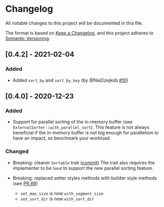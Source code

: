 # Changelog
All notable changes to this project will be documented in this file.

The format is based on [Keep a Changelog](https://keepachangelog.com/en/1.0.0/),
and this project adheres to [Semantic Versioning](https://semver.org/spec/v2.0.0.html).

## [0.4.2] - 2021-02-04
### Added
- Added `sort_by` and `sort_by_key` (by @NieDzejkob [#10](https://github.com/appaquet/extsort-rs/pull/10))

## [0.4.0] - 2020-12-23
### Added
- Support for parallel sorting of the in-memory buffer (see `ExternalSorter::with_parallel_sort`).
  This feature is not always beneficial if the in-memory buffer is not big enough for parallelism to
  have an impact, so benchmark your workload.

### Changed
- Breaking: cleaner `Sortable` trait ([commit](https://github.com/appaquet/extsort-rs/commit/6ab89a2c1a981c5715235c293d9a1122f22bd2dc))
  The trait also requires the implementer to be `Send` to support the new parallel sorting feature.

- Breaking: replaced setter styles methods with builder style methods (see [PR #9](https://github.com/appaquet/extsort-rs/pull/9))
  - `set_max_size` is now `with_segment_size`
  - `set_sort_dir` is now `with_sort_dir`
